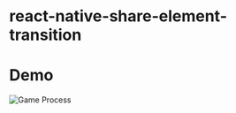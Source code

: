 # react-native-share-element-transition

# Demo 
![Game Process](https://github.com/Oyasumy/react-native-share-element-transition/blob/main/assets/demo.gif)
